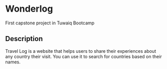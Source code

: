 # Wonderlog

First capstone project in Tuwaiq Bootcamp



## Description

Travel Log is a website that helps users to share their experiences about any country their visit. You can use it to search for countries based on their names.
